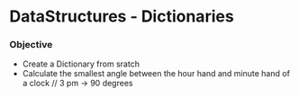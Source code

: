 # DataStructures - Dictionaries

### Objective

* Create a Dictionary from sratch
* Calculate the smallest angle between the hour hand and minute hand of a clock // 3 pm -> 90 degrees 
